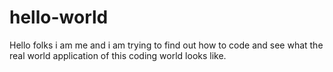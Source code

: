 # hello-world


Hello folks i am me and i am trying to find out how to code and see what the real world application of this coding world looks like.
